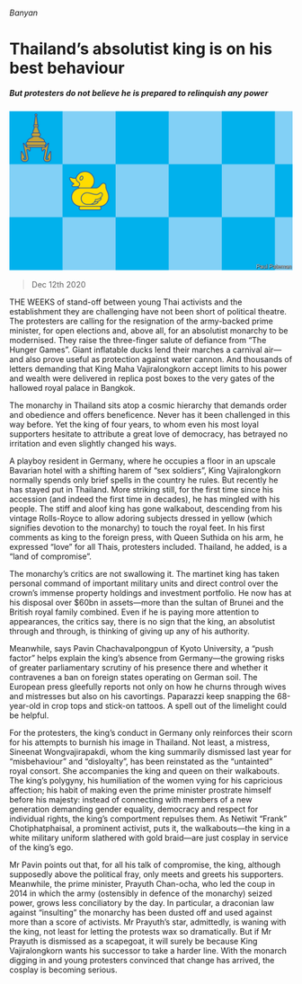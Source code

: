 ###### Banyan

# Thailand’s absolutist king is on his best behaviour 

##### But protesters do not believe he is prepared to relinquish any power 

![image](images/20201212_ASD001_1.jpg) 

> Dec 12th 2020 


THE WEEKS of stand-off between young Thai activists and the establishment they are challenging have not been short of political theatre. The protesters are calling for the resignation of the army-backed prime minister, for open elections and, above all, for an absolutist monarchy to be modernised. They raise the three-finger salute of defiance from “The Hunger Games”. Giant inflatable ducks lend their marches a carnival air—and also prove useful as protection against water cannon. And thousands of letters demanding that King Maha Vajiralongkorn accept limits to his power and wealth were delivered in replica post boxes to the very gates of the hallowed royal palace in Bangkok.


The monarchy in Thailand sits atop a cosmic hierarchy that demands order and obedience and offers beneficence. Never has it been challenged in this way before. Yet the king of four years, to whom even his most loyal supporters hesitate to attribute a great love of democracy, has betrayed no irritation and even slightly changed his ways.



A playboy resident in Germany, where he occupies a floor in an upscale Bavarian hotel with a shifting harem of “sex soldiers”, King Vajiralongkorn normally spends only brief spells in the country he rules. But recently he has stayed put in Thailand. More striking still, for the first time since his accession (and indeed the first time in decades), he has mingled with his people. The stiff and aloof king has gone walkabout, descending from his vintage Rolls-Royce to allow adoring subjects dressed in yellow (which signifies devotion to the monarchy) to touch the royal feet. In his first comments as king to the foreign press, with Queen Suthida on his arm, he expressed “love” for all Thais, protesters included. Thailand, he added, is a “land of compromise”.


The monarchy’s critics are not swallowing it. The martinet king has taken personal command of important military units and direct control over the crown’s immense property holdings and investment portfolio. He now has at his disposal over $60bn in assets—more than the sultan of Brunei and the British royal family combined. Even if he is paying more attention to appearances, the critics say, there is no sign that the king, an absolutist through and through, is thinking of giving up any of his authority.


Meanwhile, says Pavin Chachavalpongpun of Kyoto University, a “push factor” helps explain the king’s absence from Germany—the growing risks of greater parliamentary scrutiny of his presence there and whether it contravenes a ban on foreign states operating on German soil. The European press gleefully reports not only on how he churns through wives and mistresses but also on his cavortings. Paparazzi keep snapping the 68-year-old in crop tops and stick-on tattoos. A spell out of the limelight could be helpful.


For the protesters, the king’s conduct in Germany only reinforces their scorn for his attempts to burnish his image in Thailand. Not least, a mistress, Sineenat Wongvajirapakdi, whom the king summarily dismissed last year for “misbehaviour” and “disloyalty”, has been reinstated as the “untainted” royal consort. She accompanies the king and queen on their walkabouts. The king’s polygyny, his humiliation of the women vying for his capricious affection; his habit of making even the prime minister prostrate himself before his majesty: instead of connecting with members of a new generation demanding gender equality, democracy and respect for individual rights, the king’s comportment repulses them. As Netiwit “Frank” Chotiphatphaisal, a prominent activist, puts it, the walkabouts—the king in a white military uniform slathered with gold braid—are just cosplay in service of the king’s ego.


Mr Pavin points out that, for all his talk of compromise, the king, although supposedly above the political fray, only meets and greets his supporters. Meanwhile, the prime minister, Prayuth Chan-ocha, who led the coup in 2014 in which the army (ostensibly in defence of the monarchy) seized power, grows less conciliatory by the day. In particular, a draconian law against “insulting” the monarchy has been dusted off and used against more than a score of activists. Mr Prayuth’s star, admittedly, is waning with the king, not least for letting the protests wax so dramatically. But if Mr Prayuth is dismissed as a scapegoat, it will surely be because King Vajiralongkorn wants his successor to take a harder line. With the monarch digging in and young protesters convinced that change has arrived, the cosplay is becoming serious.


